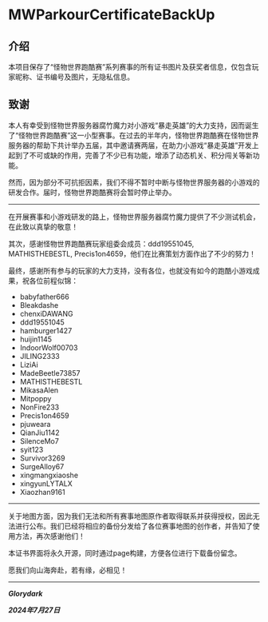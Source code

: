 # MWParkourCertificateBackUp

## 介绍

本项目保存了“怪物世界跑酷赛”系列赛事的所有证书图片及获奖者信息，仅包含玩家昵称、证书编号及图片，无隐私信息。

## 致谢

本人有幸受到怪物世界服务器腐竹魔力对小游戏“暴走英雄”的大力支持，因而诞生了“怪物世界跑酷赛”这一小型赛事。在过去的半年内，怪物世界跑酷赛在怪物世界服务器的帮助下共计举办五届，其中邀请赛两届，在助力小游戏“暴走英雄”开发上起到了不可或缺的作用，完善了不少已有功能，增添了动态机关、积分闯关等新功能。

然而，因为部分不可抗拒因素，我们不得不暂时中断与怪物世界服务器的小游戏的研发合作。届时，怪物世界跑酷赛将会暂时停止举办。

---

在开展赛事和小游戏研发的路上，怪物世界服务器腐竹魔力提供了不少测试机会，在此致以真挚的敬意！

其次，感谢怪物世界跑酷赛玩家组委会成员：ddd19551045, MATHISTHEBESTL, Precis1on4659，他们在比赛策划方面作出了不少的努力！

最终，感谢所有参与的玩家的大力支持，没有各位，也就没有如今的跑酷小游戏成果，祝各位前程似锦：

* babyfather666
* Bleakdashe
* chenxiDAWANG
* ddd19551045
* hamburger1427
* huijin1145
* IndoorWolf00703
* JILING2333
* LiziAi
* MadeBeetle73857
* MATHISTHEBESTL
* MikasaAlen
* Mitpoppy
* NonFire233
* Precis1on4659
* pjuweara
* QianJiu1142
* SilenceMo7
* syit123
* Survivor3269
* SurgeAlloy67
* xingmangxiaoshe
* xingyunLYTALX
* Xiaozhan9161

---

关于地图方面，因为我们无法和所有赛事地图原作者取得联系并获得授权，因此无法进行公布。我们已经将相应的备份分发给了各位赛事地图的创作者，并告知了使用方法，再次感谢他们！

本证书界面将永久开源，同时通过page构建，方便各位进行下载备份留念。

愿我们向山海奔赴，若有缘，必相见！

---

***Glorydark***

***2024年7月27日***
